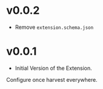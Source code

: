 # v0.0.2

- Remove `extension.schema.json`

# v0.0.1

- Initial Version of the Extension.

Configure once harvest everywhere.
